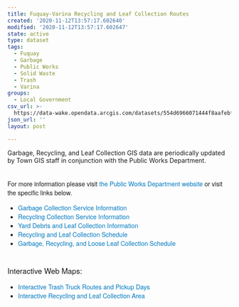 ```yaml
---
title: Fuquay-Varina Recycling and Leaf Collection Routes
created: '2020-11-12T13:57:17.602640'
modified: '2020-11-12T13:57:17.602647'
state: active
type: dataset
tags:
  - Fuquay
  - Garbage
  - Public Works
  - Solid Waste
  - Trash
  - Varina
groups:
  - Local Government
csv_url: >-
  https://data-wake.opendata.arcgis.com/datasets/554d6966071444f8aafebf45dc3f6147_3.csv?outSR=%7B%22latestWkid%22%3A2264%2C%22wkid%22%3A102719%7D
json_url: ''
layout: post

---
```

Garbage, Recycling, and Leaf Collection GIS data are periodically updated by Town GIS staff in conjunction with the Public Works Department. <div style='font-family: &quot;Avenir Next W01&quot;, &quot;Avenir Next W00&quot;, &quot;Avenir Next&quot;, Avenir, &quot;Helvetica Neue&quot;, Helvetica, Arial, sans-serif !important;'><br /></div><div style='font-family: &quot;Avenir Next W01&quot;, &quot;Avenir Next W00&quot;, &quot;Avenir Next&quot;, Avenir, &quot;Helvetica Neue&quot;, Helvetica, Arial, sans-serif !important;'>For more information please visit <a href='http://www.fuquay-varina.org/338/Public-Works' style='color: rgb(0, 121, 193); text-decoration-line: none;' target='_blank'>the Public Works Department website</a> or visit the specific links below.<div><ul><li><a href='http://www.fuquay-varina.org/352/Garbage-Collection-Service' style='color: rgb(0, 121, 193); text-decoration-line: none;' target='_blank'>Garbage Collection Service Information</a><br /></li><li><a href='http://www.fuquay-varina.org/397/Recycling-Collection-Service' style='color: rgb(0, 121, 193); text-decoration-line: none;' target='_blank'>Recycling Collection Service Information</a><br /></li><li><a href='http://www.fuquay-varina.org/558/Yard-Debris-and-Loose-Leaf-Collection' style='color: rgb(0, 121, 193); text-decoration-line: none;' target='_blank'>Yard Debris and Leaf Collection Information</a><br /></li><li><a href='http://www.fuquay-varina.org/DocumentCenter/View/655' style='color: rgb(0, 121, 193); text-decoration-line: none;' target='_blank'>Recycling and Leaf Collection Schedule</a></li><li><a href='https://nc-fuquayvarina.civicplus.com/DocumentCenter/View/683' style='color: rgb(0, 121, 193); text-decoration-line: none;' target='_blank'>Garbage, Recycling, and Loose Leaf Collection Schedule</a><br /></li></ul><div style='font-size: 17px;'><br /></div><div style='font-size: 17px;'>Interactive Web Maps: </div><ul><li><a href='https://tofv.maps.arcgis.com/apps/webappviewer/index.html?id=87370466fc0642cca90f99f2b1e53b75' style='color: rgb(0, 121, 193); text-decoration-line: none;' target='_blank'>Interactive Trash Truck Routes and Pickup Days</a><br /></li><li><a href='https://tofv.maps.arcgis.com/apps/webappviewer/index.html?id=482478aaec6a49b68b9adfdc2c558ae3' style='color: rgb(0, 121, 193); text-decoration-line: none;' target='_blank'>Interactive Recycling and Leaf Collection Area</a></li></ul></div></div>
